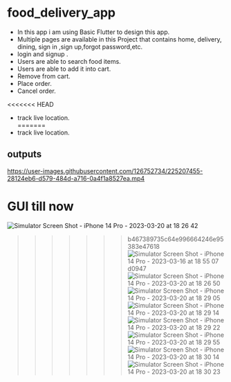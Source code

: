 # food_delivery_app
 
- In this app i am using Basic Flutter to design this app.<br>
- Multiple pages are available in this Project that contains home, delivery, dining, sign in ,sign up,forgot password,etc. <br>
- login and signup .<br>
- Users are able to search food items.<br>
- Users are able to add it into cart.<br>
- Remove from cart.<br>
- Place order.<br>
- Cancel order.<br>

<<<<<<< HEAD
- track live location.<br>
=======
- track live location.<br>


## outputs

https://user-images.githubusercontent.com/126752734/225207455-28124eb6-d579-484d-a716-0a4f1a8527ea.mp4

# GUI till now


![Simulator Screen Shot - iPhone 14 Pro - 2023-03-20 at 18 26 42](https://user-images.githubusercontent.com/126752734/226351608-47feb630-9469-4968-ad84-5318eaac6edd.png)






>>>>>>> b467389735c64e996664246e95383e47618![Simulator Screen Shot - iPhone 14 Pro - 2023-03-16 at 18 55 07](https://user-images.githubusercontent.com/126752734/225633896-acabe521-d51b-49cd-86f7-e17d382149e9.png)
d0947![Simulator Screen Shot - iPhone 14 Pro - 2023-03-20 at 18 26 50](https://user-images.githubusercontent.com/126752734/226350444-aefe20b6-565a-4e90-91e6-dcf6d7cadc37.png)
![Simulator Screen Shot - iPhone 14 Pro - 2023-03-20 at 18 29 05](https://user-images.githubusercontent.com/126752734/226350720-86378b7e-4960-438c-9079-07037a132107.png)
![Simulator Screen Shot - iPhone 14 Pro - 2023-03-20 at 18 29 14](https://user-images.githubusercontent.com/126752734/226350775-b1214408-be36-49b0-9e97-c5cad03c2cba.png)
![Simulator Screen Shot - iPhone 14 Pro - 2023-03-20 at 18 29 22](https://user-images.githubusercontent.com/126752734/226350830-79a1a77a-46ad-4a2c-863c-2c5b1d2ab985.png)
![Simulator Screen Shot - iPhone 14 Pro - 2023-03-20 at 18 29 55](https://user-images.githubusercontent.com/126752734/226350864-1ca23530-d8fc-40ce-8355-9fae6973121c.png)
![Simulator Screen Shot - iPhone 14 Pro - 2023-03-20 at 18 30 14](https://user-images.githubusercontent.com/126752734/226350887-46ead4d5-c04c-47c5-a7ed-d8b43cffa299.png)
![Simulator Screen Shot - iPhone 14 Pro - 2023-03-20 at 18 30 23](https://user-images.githubusercontent.com/126752734/226350934-e88be118-2180-4ada-aea1-9fa7cdab25f7.png)



